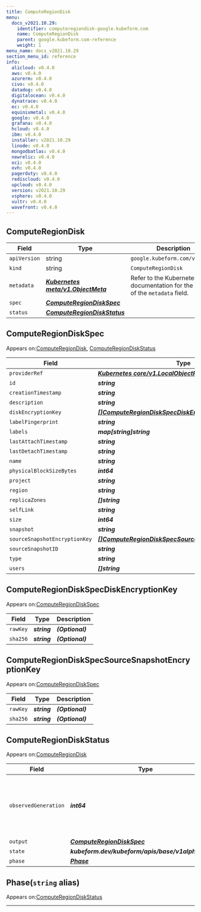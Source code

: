 ```yaml
---
title: ComputeRegionDisk
menu:
  docs_v2021.10.29:
    identifier: computeregiondisk-google.kubeform.com
    name: ComputeRegionDisk
    parent: google.kubeform.com-reference
    weight: 1
menu_name: docs_v2021.10.29
section_menu_id: reference
info:
  alicloud: v0.4.0
  aws: v0.4.0
  azurerm: v0.4.0
  civo: v0.4.0
  datadog: v0.4.0
  digitalocean: v0.4.0
  dynatrace: v0.4.0
  ec: v0.4.0
  equinixmetal: v0.4.0
  google: v0.4.0
  grafana: v0.4.0
  hcloud: v0.4.0
  ibm: v0.4.0
  installer: v2021.10.29
  linode: v0.4.0
  mongodbatlas: v0.4.0
  newrelic: v0.4.0
  oci: v0.4.0
  ovh: v0.4.0
  pagerduty: v0.4.0
  rediscloud: v0.4.0
  upcloud: v0.4.0
  version: v2021.10.29
  vsphere: v0.4.0
  vultr: v0.4.0
  wavefront: v0.4.0
---
```


## ComputeRegionDisk
| Field | Type | Description |
| ------ | ----- | ----------- |
| `apiVersion` | string | `google.kubeform.com/v1alpha1` |
|    `kind` | string | `ComputeRegionDisk` |
| `metadata` | ***[Kubernetes meta/v1.ObjectMeta](https://v1-18.docs.kubernetes.io/docs/reference/generated/kubernetes-api/v1.18/#objectmeta-v1-meta)***|Refer to the Kubernetes API documentation for the fields of the `metadata` field.|
| `spec` | ***[ComputeRegionDiskSpec](#computeregiondiskspec)***||
| `status` | ***[ComputeRegionDiskStatus](#computeregiondiskstatus)***||
## ComputeRegionDiskSpec

Appears on:[ComputeRegionDisk](#computeregiondisk), [ComputeRegionDiskStatus](#computeregiondiskstatus)

| Field | Type | Description |
| ------ | ----- | ----------- |
| `providerRef` | ***[Kubernetes core/v1.LocalObjectReference](https://v1-18.docs.kubernetes.io/docs/reference/generated/kubernetes-api/v1.18/#localobjectreference-v1-core)***||
| `id` | ***string***||
| `creationTimestamp` | ***string***| ***(Optional)*** |
| `description` | ***string***| ***(Optional)*** |
| `diskEncryptionKey` | ***[[]ComputeRegionDiskSpecDiskEncryptionKey](#computeregiondiskspecdiskencryptionkey)***| ***(Optional)*** |
| `labelFingerprint` | ***string***| ***(Optional)*** |
| `labels` | ***map[string]string***| ***(Optional)*** |
| `lastAttachTimestamp` | ***string***| ***(Optional)*** |
| `lastDetachTimestamp` | ***string***| ***(Optional)*** |
| `name` | ***string***||
| `physicalBlockSizeBytes` | ***int64***| ***(Optional)*** |
| `project` | ***string***| ***(Optional)*** |
| `region` | ***string***| ***(Optional)*** |
| `replicaZones` | ***[]string***||
| `selfLink` | ***string***| ***(Optional)*** |
| `size` | ***int64***| ***(Optional)*** |
| `snapshot` | ***string***| ***(Optional)*** |
| `sourceSnapshotEncryptionKey` | ***[[]ComputeRegionDiskSpecSourceSnapshotEncryptionKey](#computeregiondiskspecsourcesnapshotencryptionkey)***| ***(Optional)*** |
| `sourceSnapshotID` | ***string***| ***(Optional)*** |
| `type` | ***string***| ***(Optional)*** |
| `users` | ***[]string***| ***(Optional)*** |
## ComputeRegionDiskSpecDiskEncryptionKey

Appears on:[ComputeRegionDiskSpec](#computeregiondiskspec)

| Field | Type | Description |
| ------ | ----- | ----------- |
| `rawKey` | ***string***| ***(Optional)*** |
| `sha256` | ***string***| ***(Optional)*** |
## ComputeRegionDiskSpecSourceSnapshotEncryptionKey

Appears on:[ComputeRegionDiskSpec](#computeregiondiskspec)

| Field | Type | Description |
| ------ | ----- | ----------- |
| `rawKey` | ***string***| ***(Optional)*** |
| `sha256` | ***string***| ***(Optional)*** |
## ComputeRegionDiskStatus

Appears on:[ComputeRegionDisk](#computeregiondisk)

| Field | Type | Description |
| ------ | ----- | ----------- |
| `observedGeneration` | ***int64***| ***(Optional)*** Resource generation, which is updated on mutation by the API Server.|
| `output` | ***[ComputeRegionDiskSpec](#computeregiondiskspec)***| ***(Optional)*** |
| `state` | ***kubeform.dev/kubeform/apis/base/v1alpha1.State***| ***(Optional)*** |
| `phase` | ***[Phase](#phase)***| ***(Optional)*** |
## Phase(`string` alias)

Appears on:[ComputeRegionDiskStatus](#computeregiondiskstatus)

---
